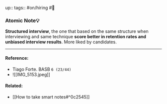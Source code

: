 up::
tags:: #on/hiring #🌳 

### Atomic Note💡

**Structured interview**, the one that based on the same structure when interviewing and same technique **score better in retention rates and unbiased interview results**.
More liked by candidates.

---
#### Reference:
- Tiago Forte. BASB `6 (23/44)`
- ![[IMG_5153.jpeg]]

#### Related:
- [[How to take smart notes#^0c2545]]
